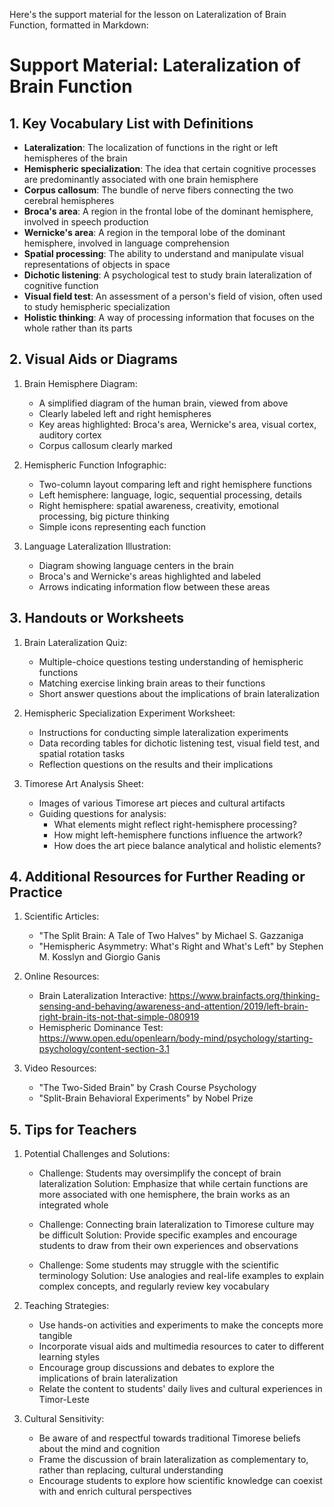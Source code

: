Here's the support material for the lesson on Lateralization of Brain Function, formatted in Markdown:

# Support Material: Lateralization of Brain Function

## 1. Key Vocabulary List with Definitions

- **Lateralization**: The localization of functions in the right or left hemispheres of the brain
- **Hemispheric specialization**: The idea that certain cognitive processes are predominantly associated with one brain hemisphere
- **Corpus callosum**: The bundle of nerve fibers connecting the two cerebral hemispheres
- **Broca's area**: A region in the frontal lobe of the dominant hemisphere, involved in speech production
- **Wernicke's area**: A region in the temporal lobe of the dominant hemisphere, involved in language comprehension
- **Spatial processing**: The ability to understand and manipulate visual representations of objects in space
- **Dichotic listening**: A psychological test to study brain lateralization of cognitive function
- **Visual field test**: An assessment of a person's field of vision, often used to study hemispheric specialization
- **Holistic thinking**: A way of processing information that focuses on the whole rather than its parts

## 2. Visual Aids or Diagrams

1. Brain Hemisphere Diagram:
   - A simplified diagram of the human brain, viewed from above
   - Clearly labeled left and right hemispheres
   - Key areas highlighted: Broca's area, Wernicke's area, visual cortex, auditory cortex
   - Corpus callosum clearly marked

2. Hemispheric Function Infographic:
   - Two-column layout comparing left and right hemisphere functions
   - Left hemisphere: language, logic, sequential processing, details
   - Right hemisphere: spatial awareness, creativity, emotional processing, big picture thinking
   - Simple icons representing each function

3. Language Lateralization Illustration:
   - Diagram showing language centers in the brain
   - Broca's and Wernicke's areas highlighted and labeled
   - Arrows indicating information flow between these areas

## 3. Handouts or Worksheets

1. Brain Lateralization Quiz:
   - Multiple-choice questions testing understanding of hemispheric functions
   - Matching exercise linking brain areas to their functions
   - Short answer questions about the implications of brain lateralization

2. Hemispheric Specialization Experiment Worksheet:
   - Instructions for conducting simple lateralization experiments
   - Data recording tables for dichotic listening test, visual field test, and spatial rotation tasks
   - Reflection questions on the results and their implications

3. Timorese Art Analysis Sheet:
   - Images of various Timorese art pieces and cultural artifacts
   - Guiding questions for analysis:
     * What elements might reflect right-hemisphere processing?
     * How might left-hemisphere functions influence the artwork?
     * How does the art piece balance analytical and holistic elements?

## 4. Additional Resources for Further Reading or Practice

1. Scientific Articles:
   - "The Split Brain: A Tale of Two Halves" by Michael S. Gazzaniga
   - "Hemispheric Asymmetry: What's Right and What's Left" by Stephen M. Kosslyn and Giorgio Ganis

2. Online Resources:
   - Brain Lateralization Interactive: https://www.brainfacts.org/thinking-sensing-and-behaving/awareness-and-attention/2019/left-brain-right-brain-its-not-that-simple-080919
   - Hemispheric Dominance Test: https://www.open.edu/openlearn/body-mind/psychology/starting-psychology/content-section-3.1

3. Video Resources:
   - "The Two-Sided Brain" by Crash Course Psychology
   - "Split-Brain Behavioral Experiments" by Nobel Prize

## 5. Tips for Teachers

1. Potential Challenges and Solutions:
   - Challenge: Students may oversimplify the concept of brain lateralization
     Solution: Emphasize that while certain functions are more associated with one hemisphere, the brain works as an integrated whole

   - Challenge: Connecting brain lateralization to Timorese culture may be difficult
     Solution: Provide specific examples and encourage students to draw from their own experiences and observations

   - Challenge: Some students may struggle with the scientific terminology
     Solution: Use analogies and real-life examples to explain complex concepts, and regularly review key vocabulary

2. Teaching Strategies:
   - Use hands-on activities and experiments to make the concepts more tangible
   - Incorporate visual aids and multimedia resources to cater to different learning styles
   - Encourage group discussions and debates to explore the implications of brain lateralization
   - Relate the content to students' daily lives and cultural experiences in Timor-Leste

3. Cultural Sensitivity:
   - Be aware of and respectful towards traditional Timorese beliefs about the mind and cognition
   - Frame the discussion of brain lateralization as complementary to, rather than replacing, cultural understanding
   - Encourage students to explore how scientific knowledge can coexist with and enrich cultural perspectives